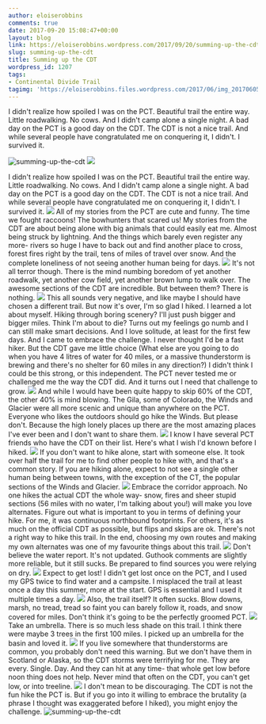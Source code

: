 ```yaml
---
author: eloiserobbins
comments: true
date: 2017-09-20 15:08:47+00:00
layout: blog
link: https://eloiserobbins.wordpress.com/2017/09/20/summing-up-the-cdt/
slug: summing-up-the-cdt
title: Summing up the CDT
wordpress_id: 1207
tags:
- Continental Divide Trail
tagimg: 'https://eloiserobbins.files.wordpress.com/2017/06/img_20170605_145010_975.jpg'
---
```


I didn't realize how spoiled I was on the PCT. Beautiful trail the entire way. Little roadwalking. No cows. And I didn't camp alone a single night. A bad day on the PCT is a good day on the CDT. The CDT is not a nice trail. And while several people have congratulated me on conquering it, I didn't. I survived it.
 

![summing-up-the-cdt](https://eloiserobbins.files.wordpress.com/2017/06/img_20170605_145010_975.jpg)
![](https://eloiserobbins.files.wordpress.com/2017/04/img_20170414_1047461.jpg)

I didn't realize how spoiled I was on the PCT. Beautiful trail the entire way. Little roadwalking. No cows. And I didn't camp alone a single night. A bad day on the PCT is a good day on the CDT. The CDT is not a nice trail. And while several people have congratulated me on conquering it, I didn't. I survived it.
![](https://eloiserobbins.files.wordpress.com/2017/05/img_20170422_193054.jpg)
All of my stories from the PCT are cute and funny. The time we fought raccoons! The bowhunters that scared us! My stories from the CDT are about being alone with big animals that could easily eat me. Almost being struck by lightning. And the things which barely even register any more- rivers so huge I have to back out and find another place to cross, forest fires right by the trail, tens of miles of travel over snow. And the complete loneliness of not seeing another human being for days.
![](https://eloiserobbins.files.wordpress.com/2017/05/img_20170515_071916.jpg)
It's not all terror though. There is the mind numbing boredom of yet another roadwalk, yet another cow field, yet another brown lump to walk over. The awesome sections of the CDT are incredible. But between them? There is nothing.
![](https://eloiserobbins.files.wordpress.com/2017/05/img_20170524_094502.jpg)
This all sounds very negative, and like maybe I should have chosen a different trail. But now it's over, I'm so glad I hiked. I learned a lot about myself. Hiking through boring scenery? I'll just push bigger and bigger miles. Think I'm about to die? Turns out my feelings go numb and I can still make smart decisions. And I love solitude, at least for the first few days. And I came to embrace the challenge. I never thought I'd be a fast hiker. But the CDT gave me little choice (What else are you going to do when you have 4 litres of water for 40 miles, or a massive thunderstorm is brewing and there's no shelter for 60 miles in any direction?) I didn't think I could be this strong, or this independent. The PCT never tested me or challenged me the way the CDT did. And it turns out I need that challenge to grow.
![](https://eloiserobbins.files.wordpress.com/2017/07/20170630_073611.jpg)
And while I would have been quite happy to skip 60% of the CDT, the other 40% is mind blowing. The Gila, some of Colorado, the Winds and Glacier were all more scenic and unique than anywhere on the PCT. Everyone who likes the outdoors should go hike the Winds. But please don't. Because the high lonely places up there are the most amazing places I've ever been and I don't want to share them.
![](https://eloiserobbins.files.wordpress.com/2017/07/20170710_133037.jpg)
I know I have several PCT friends who have the CDT on their list. Here's what I wish I'd known before I hiked.
![](https://eloiserobbins.files.wordpress.com/2017/07/img_20170722_183755_945.jpg)
If you don't want to hike alone, start with someone else. It took over half the trail for me to find other people to hike with, and that's a common story. If you are hiking alone, expect to not see a single other human being between towns, with the exception of the CT, the popular sections of the Winds and Glacier.
![](https://eloiserobbins.files.wordpress.com/2017/08/20170822_070820.jpg)
Embrace the corridor approach. No one hikes the actual CDT the whole way- snow, fires and sheer stupid sections (56 miles with no water, I'm talking about you!) will make you love alternates. Figure out what is important to you in terms of defining your hike. For me, it was continuous northbound footprints. For others, it's as much on the official CDT as possible, but flips and skips are ok. There's not a right way to hike this trail. In the end, choosing my own routes and making my own alternates was one of my favourite things about this trail.
![](https://eloiserobbins.files.wordpress.com/2017/08/20170823_101803.jpg)
Don't believe the water report. It's not updated. Guthook comments are slightly more reliable, but it still sucks. Be prepared to find sources you were relying on dry.
![](https://eloiserobbins.files.wordpress.com/2017/08/img_20170828_131758_576.jpg)
Expect to get lost! I didn't get lost once on the PCT, and I used my GPS twice to find water and a campsite. I misplaced the trail at least once a day this summer, more at the start. GPS is essential and I used it multiple times a day.
![](https://eloiserobbins.files.wordpress.com/2017/09/20170901_092435.jpg)
Also, the trail itself? It often sucks. Blow downs, marsh, no tread, tread so faint you can barely follow it, roads, and snow covered for miles. Don't think it's going to be the perfectly groomed PCT.
![](https://eloiserobbins.files.wordpress.com/2017/09/20170902_142640.jpg)
Take an umbrella. There is so much less shade on this trail. I think there were maybe 3 trees in the first 100 miles. I picked up an umbrella for the basin and loved it.
![](https://eloiserobbins.files.wordpress.com/2017/05/img_20170528_094110.jpg)
If you live somewhere that thunderstorms are common, you probably don't need this warning. But we don't have them in Scotland or Alaska, so the CDT storms were terrifying for me. They are every. Single. Day. And they can hit at any time- that whole get low before noon thing does not help. Never mind that often on the CDT, you can't get low, or into treeline. 
![](https://eloiserobbins.files.wordpress.com/2017/09/20170901_175513.jpg)
I don't mean to be discouraging. The CDT is not the fun hike the PCT is. But if you go into it willing to embrace the brutality (a phrase I thought was exaggerated before I hiked), you might enjoy the challenge.
![summing-up-the-cdt](https://eloiserobbins.files.wordpress.com/2017/09/20170903_1025201.jpg)
